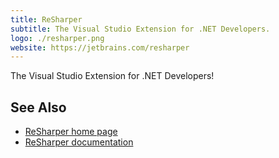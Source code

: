 ```yaml
---
title: ReSharper
subtitle: The Visual Studio Extension for .NET Developers.
logo: ./resharper.png
website: https://jetbrains.com/resharper
---
```


The Visual Studio Extension for .NET Developers!

## See Also
- [ReSharper home page](https://www.jetbrains.com/resharper)
- [ReSharper documentation](https://www.jetbrains.com/resharper/documentation/documentation.html)
